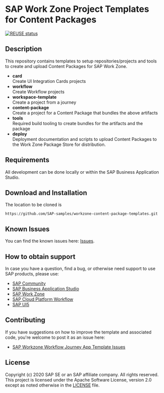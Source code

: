 # SAP Work Zone Project Templates for Content Packages
[![REUSE status](https://api.reuse.software/badge/github.com/SAP-samples/workzone-content-package-templates)](https://api.reuse.software/info/github.com/SAP-samples/workzone-content-package-templates)

## Description

This repository contains templates to setup repositories/projects and tools to create and upload Content Packages for SAP Work Zone.
- **card**  
  Create UI Integration Cards projects
- **workflow**  
  Create Workflow projects
- **workspace-template**  
  Create a project from a journey
- **content-package**  
  Create a project for a Content Package that bundles the above artifacts
- **tools**  
  Required build tooling to create bundles for the artifacts and the package
- **deploy**  
  Deployment documentation and scripts to upload Content Packages to the Work Zone Package Store for distribution.


## Requirements

All development can be done locally or within the SAP Business Application Studio.


## Download and Installation

The location to be cloned is

```
https://github.com/SAP-samples/workzone-content-package-templates.git
```

## Known Issues

You can find the known issues here: [Issues](https://github.com/SAP-samples/workzone-content-package-templates/issues).

## How to obtain support

In case you have a question, find a bug, or otherwise need support to use SAP products, please use:

* [SAP Community](https://community.sap.com/)
* [SAP Business Application Studio](https://help.sap.com/viewer/product/SAP%20Business%20Application%20Studio/Cloud/en-US)
* [SAP Work Zone](https://help.sap.com/viewer/fec5ca6e3229418f84a932c745cbe985/Cloud/en-US)
* [SAP Cloud Platform Workflow](https://help.sap.com/viewer/product/WORKFLOW_SERVICE/Cloud/en-US)
* [SAP UI5](https://help.sap.com/viewer/product/SAPUI5/External/en-US)


## Contributing

If you have suggestions on how to improve the template and associated code, you're welcome to post it as an issue here:

* [SAP Workzone Workflow Journey App Template Issues](https://github.com/SAP-samples/workzone-content-package-templates/issues)

## License
Copyright (c) 2020 SAP SE or an SAP affiliate company. All rights reserved. This project is licensed under the Apache Software License, version 2.0 except as noted otherwise in the [LICENSE](LICENSES/Apache-2.0.txt) file.
